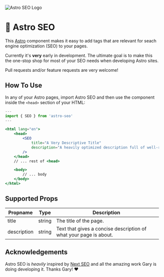 ![Astro SEO Logo](https://user-images.githubusercontent.com/5182256/131216610-87062ed3-1e42-4ce2-a6a7-7dff5705a885.png)

# 🚀 Astro SEO

This [Astro](https://astro.build/) component makes it easy to add tags that are
relevant for seach engine optimization (SEO) to your pages.

Currently it's __very__ early in development. The ultimate goal is to make this
the one-stop shop for most of your SEO needs when developing Astro sites.

Pull requests and/or feature requests are very welcome!

## How To Use

In any of your Astro pages, import Astro SEO and then use the component inside
the `<head>` section of your HTML:

```jsx
---
import { SEO } from 'astro-seo'
---

<html lang="en">
	<head>
		<SEO 
			title="A Very Descriptive Title"
			description="A heavily optimized description full of well-researched keywords."
		/>
	</head>
	// ... rest of <head>

	<body>
		// ... body
	</body>
</html>
```

## Supported Props

Propname | Type | Description
------------ | ------------- | -------------
title | string | The title of the page.
description | string | Text that gives a concise description of what your page is about.

## Acknowledgements

Astro SEO is _heavily_ inspired by [Next SEO](https://github.com/garmeeh/next-seo)
and all the amazing work Gary is doing developing it. Thanks Gary! ❤️